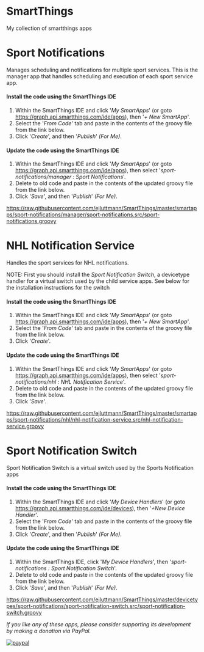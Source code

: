 SmartThings
============
My collection of smartthings apps

<h1>Sport Notifications</h1>
Manages scheduling and notifications for multiple sport services.  This is the manager app that handles scheduling and execution of each sport service app.

#### Install the code using the SmartThings IDE

1. Within the SmartThings IDE and click '*My SmartApps*' (or goto https://graph.api.smartthings.com/ide/apps), then '*+ New SmartApp*'. 
2. Select the '*From Code*' tab and paste in the contents of the groovy file from the link below.
3. Click '*Create*', and then '*Publish*' *(For Me)*.

#### Update the code using the SmartThings IDE

1. Within the SmartThings IDE and click '*My SmartApps*' (or goto https://graph.api.smartthings.com/ide/apps), then select '*sport-notifications/manager : Sport Notifications*'.
2. Delete to old code and paste in the contents of the updated groovy file from the link below.
3. Click '*Save*', and then '*Publish*' *(For Me)*.

https://raw.githubusercontent.com/ejluttmann/SmartThings/master/smartapps/sport-notifications/manager/sport-notifications.src/sport-notifications.groovy


<h1>NHL Notification Service</h1>
Handles the sport services for NHL notifications.

NOTE:  First you should install the *Sport Notification Switch*, a devicetype handler for a virtual switch used by the child service apps.  See below for the installation instructions for the switch

#### Install the code using the SmartThings IDE

1. Within the SmartThings IDE and click '*My SmartApps*' (or goto https://graph.api.smartthings.com/ide/apps), then '*+ New SmartApp*'. 
2. Select the '*From Code*' tab and paste in the contents of the groovy file from the link below.
3. Click '*Create*'.

#### Update the code using the SmartThings IDE

1. Within the SmartThings IDE and click '*My SmartApps*' (or goto https://graph.api.smartthings.com/ide/apps), then select '*sport-notifications/nhl : NHL Notification Service*'. 
2. Delete to old code and paste in the contents of the updated groovy file from the link below.
3. Click '*Save*'.

https://raw.githubusercontent.com/ejluttmann/SmartThings/master/smartapps/sport-notifications/nhl/nhl-notification-service.src/nhl-notification-service.groovy


<h1>Sport Notification Switch</h1>
Sport Notification Switch is a virtual switch used by the Sports Notification apps

#### Install the code using the SmartThings IDE

1. Within the SmartThings IDE and click '*My Device Handlers*' (or goto https://graph.api.smartthings.com/ide/devices), then '*+New Device Handler*'. 
2. Select the '*From Code*' tab and paste in the contents of the groovy file from the link below.
3. Click '*Create*', and then '*Publish*' *(For Me)*.

#### Update the code using the SmartThings IDE

1. Within the SmartThings IDE, click '*My Device Handlers*', then '*sport-notifications : Sport Notification Switch*'. 
2. Delete to old code and paste in the contents of the updated groovy file from the link below.
3. Click '*Save*', and then '*Publish*' *(For Me)*.

https://raw.githubusercontent.com/ejluttmann/SmartThings/master/devicetypes/sport-notifications/sport-notification-switch.src/sport-notification-switch.groovy


*If you like any of these apps, please consider supporting its development by making a
donation via PayPal.*

[![paypal](https://www.paypalobjects.com/en_US/i/btn/btn_donateCC_LG.gif)](https://www.paypal.com/cgi-bin/webscr?cmd=_s-xclick&hosted_button_id=VLKDKNJLQ55XU)
